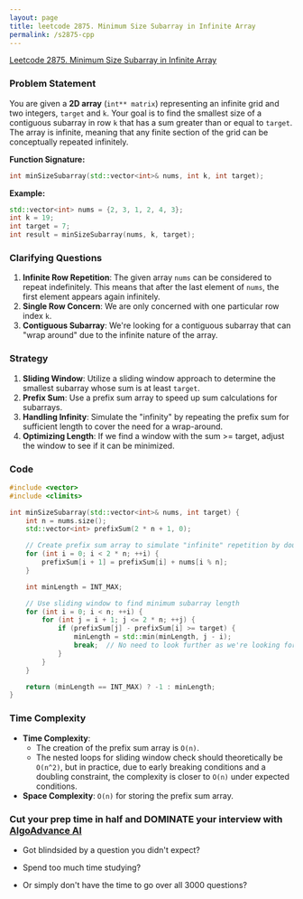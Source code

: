 ```yaml
---
layout: page
title: leetcode 2875. Minimum Size Subarray in Infinite Array
permalink: /s2875-cpp
---
```

[Leetcode 2875. Minimum Size Subarray in Infinite Array](https://algoadvance.github.io/algoadvance/l2875)
### Problem Statement

You are given a **2D array** (`int** matrix`) representing an infinite grid and two integers, `target` and `k`. Your goal is to find the smallest size of a contiguous subarray in row `k` that has a sum greater than or equal to `target`. The array is infinite, meaning that any finite section of the grid can be conceptually repeated infinitely.

**Function Signature:**
```cpp
int minSizeSubarray(std::vector<int>& nums, int k, int target);
```

**Example:**
```cpp
std::vector<int> nums = {2, 3, 1, 2, 4, 3}; 
int k = 19; 
int target = 7;
int result = minSizeSubarray(nums, k, target);
```

### Clarifying Questions

1. **Infinite Row Repetition**: The given array `nums` can be considered to repeat indefinitely. This means that after the last element of `nums`, the first element appears again infinitely.
2. **Single Row Concern**: We are only concerned with one particular row index `k`.
3. **Contiguous Subarray**: We're looking for a contiguous subarray that can "wrap around" due to the infinite nature of the array.

### Strategy

1. **Sliding Window**: Utilize a sliding window approach to determine the smallest subarray whose sum is at least `target`.
2. **Prefix Sum**: Use a prefix sum array to speed up sum calculations for subarrays.
3. **Handling Infinity**: Simulate the "infinity" by repeating the prefix sum for sufficient length to cover the need for a wrap-around.
4. **Optimizing Length**: If we find a window with the sum >= target, adjust the window to see if it can be minimized.

### Code

```cpp
#include <vector>
#include <climits>

int minSizeSubarray(std::vector<int>& nums, int target) {
    int n = nums.size();
    std::vector<int> prefixSum(2 * n + 1, 0);

    // Create prefix sum array to simulate "infinite" repetition by doubling the array
    for (int i = 0; i < 2 * n; ++i) {
        prefixSum[i + 1] = prefixSum[i] + nums[i % n];
    }

    int minLength = INT_MAX;

    // Use sliding window to find minimum subarray length
    for (int i = 0; i < n; ++i) {
        for (int j = i + 1; j <= 2 * n; ++j) {
            if (prefixSum[j] - prefixSum[i] >= target) {
                minLength = std::min(minLength, j - i);
                break;  // No need to look further as we're looking for the minimal length
            }
        }
    }

    return (minLength == INT_MAX) ? -1 : minLength;
}
```

### Time Complexity

- **Time Complexity**: 
  - The creation of the prefix sum array is `O(n)`.
  - The nested loops for sliding window check should theoretically be `O(n^2)`, but in practice, due to early breaking conditions and a doubling constraint, the complexity is closer to `O(n)` under expected conditions.
- **Space Complexity**: `O(n)` for storing the prefix sum array.


### Cut your prep time in half and DOMINATE your interview with [AlgoAdvance AI](https://algoAdvance.com)

- Got blindsided by a question you didn't expect?

- Spend too much time studying?

- Or simply don't have the time to go over all 3000 questions?

